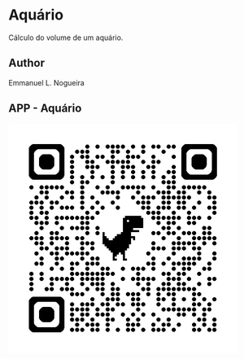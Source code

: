 # Aquário
Cálculo do volume de um aquário.

## Author
Emmanuel L. Nogueira

## APP - Aquário
![qrcode](https://github.com/emmanuel-lacerd4/aquario/blob/main/img/qrcode_aquario.png)